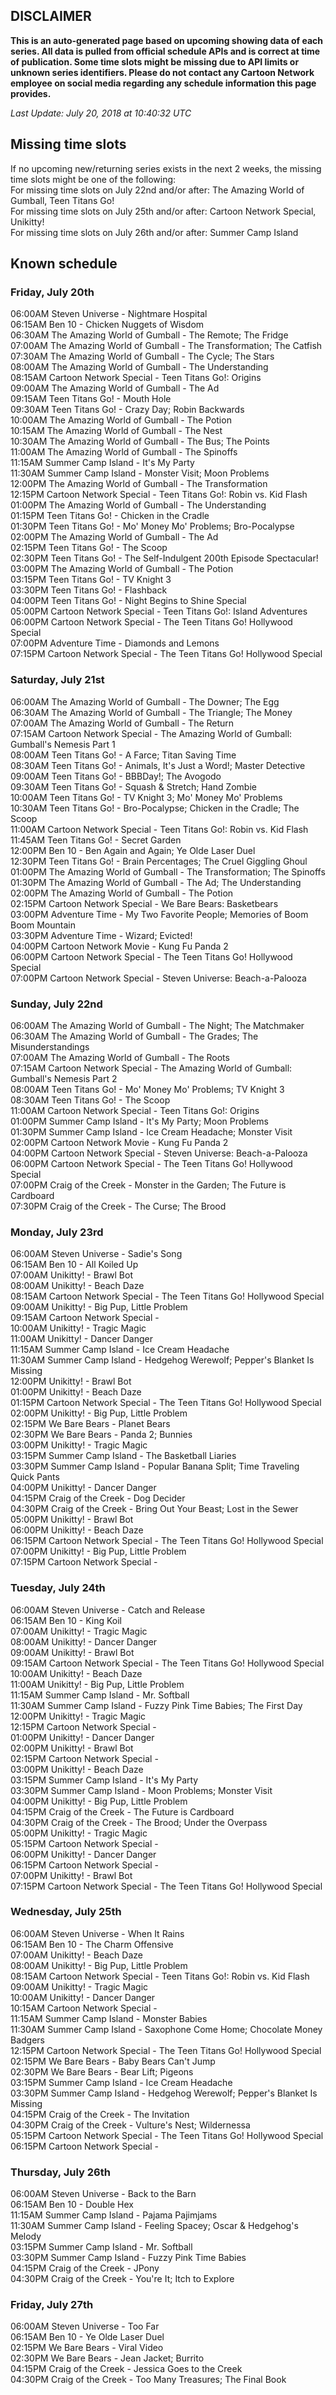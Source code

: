 ## DISCLAIMER
**This is an auto-generated page based on upcoming showing data of each series. All data is pulled from official schedule APIs and is correct at time of publication. Some time slots might be missing due to API limits or unknown series identifiers. Please do not contact any Cartoon Network employee on social media regarding any schedule information this page provides.**

_Last Update: July 20, 2018 at 10:40:32 UTC_  

## Missing time slots
If no upcoming new/returning series exists in the next 2 weeks, the missing time slots might be one of the following:  
For missing time slots on July 22nd and/or after: The Amazing World of Gumball, Teen Titans Go!  
For missing time slots on July 25th and/or after: Cartoon Network Special, Unikitty!  
For missing time slots on July 26th and/or after: Summer Camp Island  

## Known schedule

### Friday, July 20th
06:00AM Steven Universe - Nightmare Hospital  
06:15AM Ben 10 - Chicken Nuggets of Wisdom  
06:30AM The Amazing World of Gumball - The Remote; The Fridge  
07:00AM The Amazing World of Gumball - The Transformation; The Catfish  
07:30AM The Amazing World of Gumball - The Cycle; The Stars  
08:00AM The Amazing World of Gumball - The Understanding  
08:15AM Cartoon Network Special - Teen Titans Go!: Origins  
09:00AM The Amazing World of Gumball - The Ad  
09:15AM Teen Titans Go! - Mouth Hole  
09:30AM Teen Titans Go! - Crazy Day; Robin Backwards  
10:00AM The Amazing World of Gumball - The Potion  
10:15AM The Amazing World of Gumball - The Nest  
10:30AM The Amazing World of Gumball - The Bus; The Points  
11:00AM The Amazing World of Gumball - The Spinoffs  
11:15AM Summer Camp Island - It's My Party  
11:30AM Summer Camp Island - Monster Visit; Moon Problems  
12:00PM The Amazing World of Gumball - The Transformation  
12:15PM Cartoon Network Special - Teen Titans Go!: Robin vs. Kid Flash  
01:00PM The Amazing World of Gumball - The Understanding  
01:15PM Teen Titans Go! - Chicken in the Cradle  
01:30PM Teen Titans Go! - Mo' Money Mo' Problems; Bro-Pocalypse  
02:00PM The Amazing World of Gumball - The Ad  
02:15PM Teen Titans Go! - The Scoop  
02:30PM Teen Titans Go! - The Self-Indulgent 200th Episode Spectacular!  
03:00PM The Amazing World of Gumball - The Potion  
03:15PM Teen Titans Go! - TV Knight 3  
03:30PM Teen Titans Go! - Flashback  
04:00PM Teen Titans Go! - Night Begins to Shine Special  
05:00PM Cartoon Network Special - Teen Titans Go!: Island Adventures  
06:00PM Cartoon Network Special - The Teen Titans Go! Hollywood Special  
07:00PM Adventure Time - Diamonds and Lemons  
07:15PM Cartoon Network Special - The Teen Titans Go! Hollywood Special  

### Saturday, July 21st
06:00AM The Amazing World of Gumball - The Downer; The Egg  
06:30AM The Amazing World of Gumball - The Triangle; The Money  
07:00AM The Amazing World of Gumball - The Return  
07:15AM Cartoon Network Special - The Amazing World of Gumball: Gumball's Nemesis Part 1  
08:00AM Teen Titans Go! - A Farce; Titan Saving Time  
08:30AM Teen Titans Go! - Animals, It's Just a Word!; Master Detective  
09:00AM Teen Titans Go! - BBBDay!; The Avogodo  
09:30AM Teen Titans Go! - Squash & Stretch; Hand Zombie  
10:00AM Teen Titans Go! - TV Knight 3; Mo' Money Mo' Problems  
10:30AM Teen Titans Go! - Bro-Pocalypse; Chicken in the Cradle; The Scoop  
11:00AM Cartoon Network Special - Teen Titans Go!: Robin vs. Kid Flash  
11:45AM Teen Titans Go! - Secret Garden  
12:00PM Ben 10 - Ben Again and Again; Ye Olde Laser Duel  
12:30PM Teen Titans Go! - Brain Percentages; The Cruel Giggling Ghoul  
01:00PM The Amazing World of Gumball - The Transformation; The Spinoffs  
01:30PM The Amazing World of Gumball - The Ad; The Understanding  
02:00PM The Amazing World of Gumball - The Potion  
02:15PM Cartoon Network Special - We Bare Bears: Basketbears  
03:00PM Adventure Time - My Two Favorite People; Memories of Boom Boom Mountain  
03:30PM Adventure Time - Wizard; Evicted!  
04:00PM Cartoon Network Movie - Kung Fu Panda 2  
06:00PM Cartoon Network Special - The Teen Titans Go! Hollywood Special  
07:00PM Cartoon Network Special - Steven Universe: Beach-a-Palooza  

### Sunday, July 22nd
06:00AM The Amazing World of Gumball - The Night; The Matchmaker  
06:30AM The Amazing World of Gumball - The Grades; The Misunderstandings  
07:00AM The Amazing World of Gumball - The Roots  
07:15AM Cartoon Network Special - The Amazing World of Gumball: Gumball's Nemesis Part 2  
08:00AM Teen Titans Go! - Mo' Money Mo' Problems; TV Knight 3  
08:30AM Teen Titans Go! - The Scoop  
11:00AM Cartoon Network Special - Teen Titans Go!: Origins  
01:00PM Summer Camp Island - It's My Party; Moon Problems  
01:30PM Summer Camp Island - Ice Cream Headache; Monster Visit  
02:00PM Cartoon Network Movie - Kung Fu Panda 2  
04:00PM Cartoon Network Special - Steven Universe: Beach-a-Palooza  
06:00PM Cartoon Network Special - The Teen Titans Go! Hollywood Special  
07:00PM Craig of the Creek - Monster in the Garden; The Future is Cardboard  
07:30PM Craig of the Creek - The Curse; The Brood  

### Monday, July 23rd
06:00AM Steven Universe - Sadie's Song  
06:15AM Ben 10 - All Koiled Up  
07:00AM Unikitty! - Brawl Bot  
08:00AM Unikitty! - Beach Daze  
08:15AM Cartoon Network Special - The Teen Titans Go! Hollywood Special  
09:00AM Unikitty! - Big Pup, Little Problem  
09:15AM Cartoon Network Special -   
10:00AM Unikitty! - Tragic Magic  
11:00AM Unikitty! - Dancer Danger  
11:15AM Summer Camp Island - Ice Cream Headache  
11:30AM Summer Camp Island - Hedgehog Werewolf; Pepper's Blanket Is Missing  
12:00PM Unikitty! - Brawl Bot  
01:00PM Unikitty! - Beach Daze  
01:15PM Cartoon Network Special - The Teen Titans Go! Hollywood Special  
02:00PM Unikitty! - Big Pup, Little Problem  
02:15PM We Bare Bears - Planet Bears  
02:30PM We Bare Bears - Panda 2; Bunnies  
03:00PM Unikitty! - Tragic Magic  
03:15PM Summer Camp Island - The Basketball Liaries  
03:30PM Summer Camp Island - Popular Banana Split; Time Traveling Quick Pants  
04:00PM Unikitty! - Dancer Danger  
04:15PM Craig of the Creek - Dog Decider  
04:30PM Craig of the Creek - Bring Out Your Beast; Lost in the Sewer  
05:00PM Unikitty! - Brawl Bot  
06:00PM Unikitty! - Beach Daze  
06:15PM Cartoon Network Special - The Teen Titans Go! Hollywood Special  
07:00PM Unikitty! - Big Pup, Little Problem  
07:15PM Cartoon Network Special -   

### Tuesday, July 24th
06:00AM Steven Universe - Catch and Release  
06:15AM Ben 10 - King Koil  
07:00AM Unikitty! - Tragic Magic  
08:00AM Unikitty! - Dancer Danger  
09:00AM Unikitty! - Brawl Bot  
09:15AM Cartoon Network Special - The Teen Titans Go! Hollywood Special  
10:00AM Unikitty! - Beach Daze  
11:00AM Unikitty! - Big Pup, Little Problem  
11:15AM Summer Camp Island - Mr. Softball  
11:30AM Summer Camp Island - Fuzzy Pink Time Babies; The First Day  
12:00PM Unikitty! - Tragic Magic  
12:15PM Cartoon Network Special -   
01:00PM Unikitty! - Dancer Danger  
02:00PM Unikitty! - Brawl Bot  
02:15PM Cartoon Network Special -   
03:00PM Unikitty! - Beach Daze  
03:15PM Summer Camp Island - It's My Party  
03:30PM Summer Camp Island - Moon Problems; Monster Visit  
04:00PM Unikitty! - Big Pup, Little Problem  
04:15PM Craig of the Creek - The Future is Cardboard  
04:30PM Craig of the Creek - The Brood; Under the Overpass  
05:00PM Unikitty! - Tragic Magic  
05:15PM Cartoon Network Special -   
06:00PM Unikitty! - Dancer Danger  
06:15PM Cartoon Network Special -   
07:00PM Unikitty! - Brawl Bot  
07:15PM Cartoon Network Special - The Teen Titans Go! Hollywood Special  

### Wednesday, July 25th
06:00AM Steven Universe - When It Rains  
06:15AM Ben 10 - The Charm Offensive  
07:00AM Unikitty! - Beach Daze  
08:00AM Unikitty! - Big Pup, Little Problem  
08:15AM Cartoon Network Special - Teen Titans Go!: Robin vs. Kid Flash  
09:00AM Unikitty! - Tragic Magic  
10:00AM Unikitty! - Dancer Danger  
10:15AM Cartoon Network Special -   
11:15AM Summer Camp Island - Monster Babies  
11:30AM Summer Camp Island - Saxophone Come Home; Chocolate Money Badgers  
12:15PM Cartoon Network Special - The Teen Titans Go! Hollywood Special  
02:15PM We Bare Bears - Baby Bears Can't Jump  
02:30PM We Bare Bears - Bear Lift; Pigeons  
03:15PM Summer Camp Island - Ice Cream Headache  
03:30PM Summer Camp Island - Hedgehog Werewolf; Pepper's Blanket Is Missing  
04:15PM Craig of the Creek - The Invitation  
04:30PM Craig of the Creek - Vulture's Nest; Wildernessa  
05:15PM Cartoon Network Special - The Teen Titans Go! Hollywood Special  
06:15PM Cartoon Network Special -   

### Thursday, July 26th
06:00AM Steven Universe - Back to the Barn  
06:15AM Ben 10 - Double Hex  
11:15AM Summer Camp Island - Pajama Pajimjams  
11:30AM Summer Camp Island - Feeling Spacey; Oscar & Hedgehog's Melody  
03:15PM Summer Camp Island - Mr. Softball  
03:30PM Summer Camp Island - Fuzzy Pink Time Babies  
04:15PM Craig of the Creek - JPony  
04:30PM Craig of the Creek - You're It; Itch to Explore  

### Friday, July 27th
06:00AM Steven Universe - Too Far  
06:15AM Ben 10 - Ye Olde Laser Duel  
02:15PM We Bare Bears - Viral Video  
02:30PM We Bare Bears - Jean Jacket; Burrito  
04:15PM Craig of the Creek - Jessica Goes to the Creek  
04:30PM Craig of the Creek - Too Many Treasures; The Final Book  
